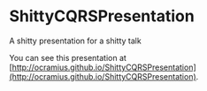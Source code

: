 # ShittyCQRSPresentation

A shitty presentation for a shitty talk

You can see this presentation at [http://ocramius.github.io/ShittyCQRSPresentation](http://ocramius.github.io/ShittyCQRSPresentation).
